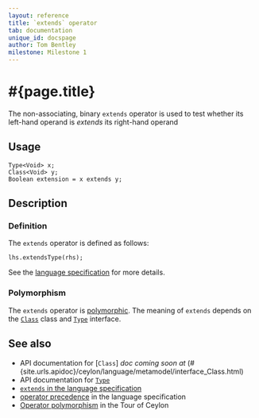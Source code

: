 ```yaml
---
layout: reference
title: `extends` operator
tab: documentation
unique_id: docspage
author: Tom Bentley
milestone: Milestone 1
---
```


# #{page.title}

The non-associating, binary `extends` operator is used to test whether its 
left-hand operand is *extends* its right-hand operand

## Usage 

    Type<Void> x;
    Class<Void> y;
    Boolean extension = x extends y;

## Description

### Definition

The `extends` operator is defined as follows:

    lhs.extendsType(rhs);

See the [language specification](#{site.urls.spec}#equalitycomparison) for more details.

### Polymorphism

The `extends` operator is [polymorphic](/documentation/reference/operator/operator-polymorphism). 
The meaning of `extends` depends on the 
[`Class`](#{site.urls.apidoc}/ceylon/language/metamodel/interface_Class.html) class and 
[`Type`](#{site.urls.apidoc}/ceylon/language/metamodel/interface_Type.html) interface.

## See also

* API documentation for [`Class`] _doc coming soon at_ (#{site.urls.apidoc}/ceylon/language/metamodel/interface_Class.html)
* API documentation for [`Type`](#{site.urls.apidoc}/ceylon/language/metamodel/interface_Type.html)
* [`extends` in the language specification](#{site.urls.spec}#equalitycomparison)
* [operator precedence](#{site.urls.spec}#operatorprecedence) in the 
  language specification
* [Operator polymorphism](/documentation/tour/language-module/#operator_polymorphism) 
  in the Tour of Ceylon

